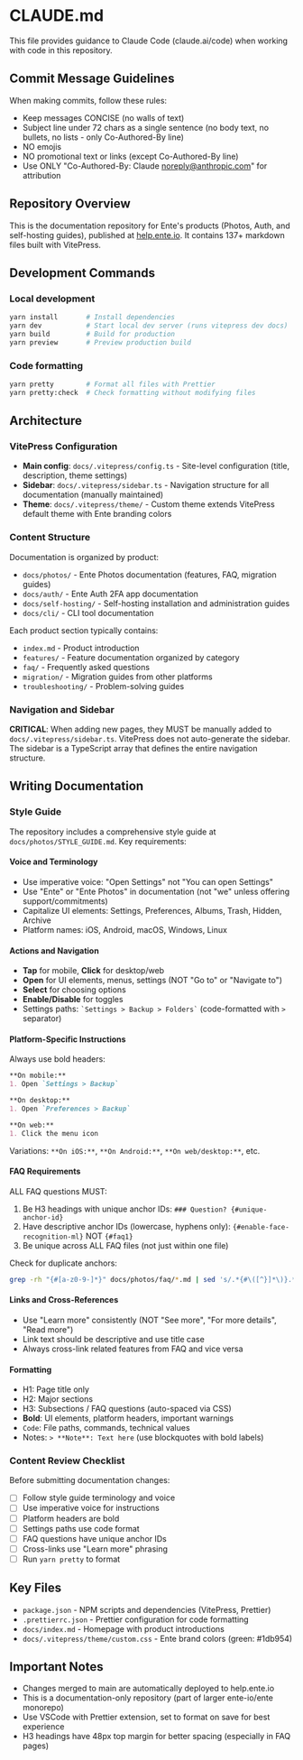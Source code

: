 # CLAUDE.md

This file provides guidance to Claude Code (claude.ai/code) when working with code in this repository.

## Commit Message Guidelines

When making commits, follow these rules:

- Keep messages CONCISE (no walls of text)
- Subject line under 72 chars as a single sentence (no body text, no bullets, no lists - only Co-Authored-By line)
- NO emojis
- NO promotional text or links (except Co-Authored-By line)
- Use ONLY "Co-Authored-By: Claude <noreply@anthropic.com>" for attribution

## Repository Overview

This is the documentation repository for Ente's products (Photos, Auth, and self-hosting guides), published at [help.ente.io](https://help.ente.io). It contains 137+ markdown files built with VitePress.

## Development Commands

### Local development
```bash
yarn install       # Install dependencies
yarn dev           # Start local dev server (runs vitepress dev docs)
yarn build         # Build for production
yarn preview       # Preview production build
```

### Code formatting
```bash
yarn pretty        # Format all files with Prettier
yarn pretty:check  # Check formatting without modifying files
```

## Architecture

### VitePress Configuration

- **Main config**: `docs/.vitepress/config.ts` - Site-level configuration (title, description, theme settings)
- **Sidebar**: `docs/.vitepress/sidebar.ts` - Navigation structure for all documentation (manually maintained)
- **Theme**: `docs/.vitepress/theme/` - Custom theme extends VitePress default theme with Ente branding colors

### Content Structure

Documentation is organized by product:
- `docs/photos/` - Ente Photos documentation (features, FAQ, migration guides)
- `docs/auth/` - Ente Auth 2FA app documentation
- `docs/self-hosting/` - Self-hosting installation and administration guides
- `docs/cli/` - CLI tool documentation

Each product section typically contains:
- `index.md` - Product introduction
- `features/` - Feature documentation organized by category
- `faq/` - Frequently asked questions
- `migration/` - Migration guides from other platforms
- `troubleshooting/` - Problem-solving guides

### Navigation and Sidebar

**CRITICAL**: When adding new pages, they MUST be manually added to `docs/.vitepress/sidebar.ts`. VitePress does not auto-generate the sidebar. The sidebar is a TypeScript array that defines the entire navigation structure.

## Writing Documentation

### Style Guide

The repository includes a comprehensive style guide at `docs/photos/STYLE_GUIDE.md`. Key requirements:

#### Voice and Terminology
- Use imperative voice: "Open Settings" not "You can open Settings"
- Use "Ente" or "Ente Photos" in documentation (not "we" unless offering support/commitments)
- Capitalize UI elements: Settings, Preferences, Albums, Trash, Hidden, Archive
- Platform names: iOS, Android, macOS, Windows, Linux

#### Actions and Navigation
- **Tap** for mobile, **Click** for desktop/web
- **Open** for UI elements, menus, settings (NOT "Go to" or "Navigate to")
- **Select** for choosing options
- **Enable/Disable** for toggles
- Settings paths: `` `Settings > Backup > Folders` `` (code-formatted with `>` separator)

#### Platform-Specific Instructions
Always use bold headers:
```markdown
**On mobile:**
1. Open `Settings > Backup`

**On desktop:**
1. Open `Preferences > Backup`

**On web:**
1. Click the menu icon
```

Variations: `**On iOS:**`, `**On Android:**`, `**On web/desktop:**`, etc.

#### FAQ Requirements
ALL FAQ questions MUST:
1. Be H3 headings with unique anchor IDs: `### Question? {#unique-anchor-id}`
2. Have descriptive anchor IDs (lowercase, hyphens only): `{#enable-face-recognition-ml}` NOT `{#faq1}`
3. Be unique across ALL FAQ files (not just within one file)

Check for duplicate anchors:
```bash
grep -rh "{#[a-z0-9-]*}" docs/photos/faq/*.md | sed 's/.*{#\([^}]*\)}.*/\1/' | sort | uniq -d
```

#### Links and Cross-References
- Use "Learn more" consistently (NOT "See more", "For more details", "Read more")
- Link text should be descriptive and use title case
- Always cross-link related features from FAQ and vice versa

#### Formatting
- H1: Page title only
- H2: Major sections
- H3: Subsections / FAQ questions (auto-spaced via CSS)
- **Bold**: UI elements, platform headers, important warnings
- `Code`: File paths, commands, technical values
- Notes: `> **Note**: Text here` (use blockquotes with bold labels)

### Content Review Checklist
Before submitting documentation changes:
- [ ] Follow style guide terminology and voice
- [ ] Use imperative voice for instructions
- [ ] Platform headers are bold
- [ ] Settings paths use code format
- [ ] FAQ questions have unique anchor IDs
- [ ] Cross-links use "Learn more" phrasing
- [ ] Run `yarn pretty` to format

## Key Files

- `package.json` - NPM scripts and dependencies (VitePress, Prettier)
- `.prettierrc.json` - Prettier configuration for code formatting
- `docs/index.md` - Homepage with product introductions
- `docs/.vitepress/theme/custom.css` - Ente brand colors (green: #1db954)

## Important Notes

- Changes merged to main are automatically deployed to help.ente.io
- This is a documentation-only repository (part of larger ente-io/ente monorepo)
- Use VSCode with Prettier extension, set to format on save for best experience
- H3 headings have 48px top margin for better spacing (especially in FAQ pages)
